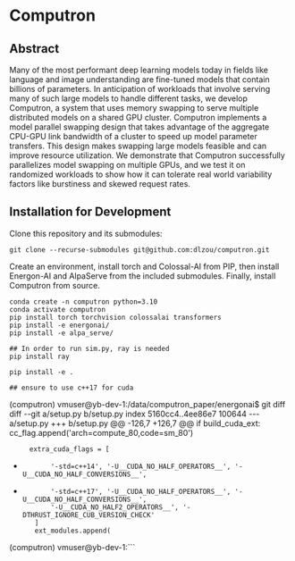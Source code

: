# Computron

## Abstract

Many of the most performant deep learning models today in fields like language and image understanding are fine-tuned models that contain billions of parameters. In anticipation of workloads that involve serving many of such large models to handle different tasks, we develop Computron, a system that uses memory swapping to serve multiple distributed models on a shared GPU cluster. Computron implements a model parallel swapping design that takes advantage of the aggregate CPU-GPU link bandwidth of a cluster to speed up model parameter transfers. This design makes swapping large models feasible and can improve resource utilization. We demonstrate that Computron successfully parallelizes model swapping on multiple GPUs, and we test it on randomized workloads to show how it can tolerate real world variability factors like burstiness and skewed request rates.

## Installation for Development

Clone this repository and its submodules:

```shell
git clone --recurse-submodules git@github.com:dlzou/computron.git
```

Create an environment, install torch and Colossal-AI from PIP, then install Energon-AI and AlpaServe from the included submodules. Finally, install Computron from source.

```shell
conda create -n computron python=3.10
conda activate computron
pip install torch torchvision colossalai transformers
pip install -e energonai/
pip install -e alpa_serve/

## In order to run sim.py, ray is needed
pip install ray

pip install -e .

## ensure to use c++17 for cuda 
```
(computron) vmuser@yb-dev-1:/data/computron_paper/energonai$ git diff
diff --git a/setup.py b/setup.py
index 5160cc4..4ee86e7 100644
--- a/setup.py
+++ b/setup.py
@@ -126,7 +126,7 @@ if build_cuda_ext:
             cc_flag.append('arch=compute_80,code=sm_80')

         extra_cuda_flags = [
-            '-std=c++14', '-U__CUDA_NO_HALF_OPERATORS__', '-U__CUDA_NO_HALF_CONVERSIONS__',
+            '-std=c++17', '-U__CUDA_NO_HALF_OPERATORS__', '-U__CUDA_NO_HALF_CONVERSIONS__',
             '-U__CUDA_NO_HALF2_OPERATORS__', '-DTHRUST_IGNORE_CUB_VERSION_CHECK'
         ]
         ext_modules.append(
(computron) vmuser@yb-dev-1:```
```


